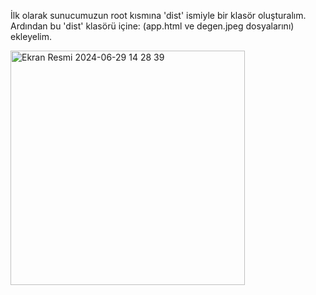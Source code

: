 İlk olarak sunucumuzun root kısmına 'dist' ismiyle bir klasör oluşturalım.
Ardından bu 'dist' klasörü içine: (app.html ve degen.jpeg dosyalarını) ekleyelim.

<img width="375" alt="Ekran Resmi 2024-06-29 14 28 39" src="https://github.com/kaplanbitcoin1/EthStorage-dApp-Tasks/assets/98455323/ceabe228-0b2a-4a24-9e59-7ecdf968d367">


